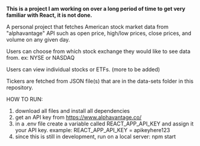 **This is a project I am working on over a long period of time to get very familiar with React, it is not done.**

A personal project that fetches American stock market data from "alphavantage" API such as open price, high/low prices, close prices, and volume on any given day.

Users can choose from which stock exchange they would like to see data from. ex: NYSE or NASDAQ

Users can view individual stocks or ETFs. (more to be added)

Tickers are fetched from JSON file(s) that are in the data-sets folder in this repository.


HOW TO RUN: 
1) download all files and install all dependencies 
2) get an API key from https://www.alphavantage.co/
3) in a .env file create a variable called REACT_APP_API_KEY and assign it your API key.
      example: REACT_APP_API_KEY = apikeyhere123
4) since this is still in development, run on a local server: npm start
